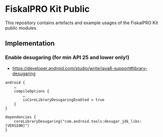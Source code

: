 # FiskalPRO Kit Public

This repository contains artefacts and example usages of the FiskalPRO Kit public modules.

## Implementation

### Enable desugaring (for min API 25 and lower only!)

* https://developer.android.com/studio/write/java8-support#library-desugaring

```
android {
    …
    compileOptions {
        …
        isCoreLibraryDesugaringEnabled = true
    }
}

dependencies {
    coreLibraryDesugaring("com.android.tools:desugar_jdk_libs:[VERSION]")
}
```

